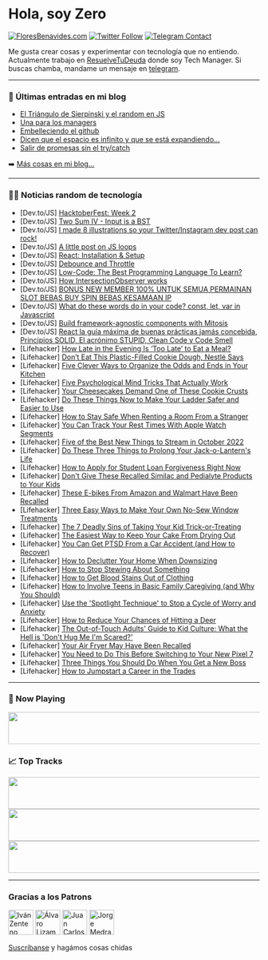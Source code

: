 # Hola, soy Zero

[![FloresBenavides.com](https://img.shields.io/website?down_message=oops&label=MiBlog&style=for-the-badge&up_message=online&url=https%3A%2F%2Ffloresbenavides.com)](https://floresbenavides.com) [![Twitter Follow](https://img.shields.io/twitter/follow/ZeroDragon?color=%231DA1F2&label=Follow&logo=twitter&logoColor=ffffff&style=for-the-badge)](https://twitter.com/zerodragon) [![Telegram Contact](https://img.shields.io/badge/escr%C3%ADbeme-ZeroDragon-%2326A5E4?style=for-the-badge&logo=telegram)](https://t.me/zerodragon)

Me gusta crear cosas y experimentar con tecnología que no entiendo.
Actualmente trabajo en [ResuelveTuDeuda](http://github.com/resuelve) donde soy Tech Manager.
Si buscas chamba, mandame un mensaje en [telegram](https://t.me/zerodragon).

---

### 📕 Últimas entradas en mi blog
<!-- BLOG-POST-LIST:START -->
- [El Triángulo de Sierpinski y el random en JS](https://floresbenavides.com/el-triangulo-de-sierpinski-y-el-random-en-js/)
- [Una para los managers](https://floresbenavides.com/una-para-los-managers/)
- [Embelleciendo el github](https://floresbenavides.com/embelleciendo-el-github/)
- [Dicen que el espacio es infinito y que se está expandiendo…](https://floresbenavides.com/dicen-que-el-espacio-es-infinito-y-que-se-esta-expandiendo/)
- [Salir de promesas sin el try/catch](https://floresbenavides.com/salir-de-promesas-sin-el-try-catch/)
<!-- BLOG-POST-LIST:END -->

➡️ [Más cosas en mi blog...](https://floresbenavides.com)

---

### 👨‍💻 Noticias random de tecnología
<!-- TECH-POSTS:START -->
- [Dev.to/JS] [HacktoberFest: Week 2](https://dev.to/ririio/hacktoberfest-week-2-461n)
- [Dev.to/JS] [Two Sum IV - Input is a BST](https://dev.to/zeeshanali0704/two-sum-iv-input-is-a-bst-1o3d)
- [Dev.to/JS] [I made 8 illustrations so your Twitter/Instagram dev post can rock!](https://dev.to/fredysandoval/i-made-8-illustrations-so-your-twitterinstagram-dev-post-can-rock-27ii)
- [Dev.to/JS] [A little post on JS loops](https://dev.to/geomukkath/a-little-post-on-js-loops-ki0)
- [Dev.to/JS] [React: Installation &amp; Setup](https://dev.to/timothyrobards/react-installation-setup-51c9)
- [Dev.to/JS] [Debounce and Throttle](https://dev.to/catur/debounce-and-throttle-3kel)
- [Dev.to/JS] [Low-Code: The Best Programming Language To Learn?](https://dev.to/domfive/low-code-the-best-programming-language-to-learn-cjn)
- [Dev.to/JS] [How IntersectionObserver works](https://dev.to/lensco825/how-intersectionobserver-works-3fh9)
- [Dev.to/JS] [BONUS NEW MEMBER 100% UNTUK SEMUA PERMAINAN SLOT BEBAS BUY SPIN BEBAS KESAMAAN IP](https://dev.to/sriyati773/bonus-new-member-100-untuk-semua-permainan-slot-bebas-buy-spin-bebas-kesamaan-ip-l46)
- [Dev.to/JS] [What do these words do in your code? const, let, var in Javascript](https://dev.to/yuya0114/what-do-these-words-do-in-your-code-const-let-var-in-javascript-2c7k)
- [Dev.to/JS] [Build framework-agnostic components with Mitosis](https://dev.to/nickytonline/build-framework-agnostic-components-with-mitosis-4c4k)
- [Dev.to/JS] [React la guía máxima de buenas prácticas jamás concebida, Principios SOLID, El acrónimo STUPID, Clean Code y Code Smell](https://dev.to/dennysjmarquez/react-la-guia-maxima-de-buenas-practicas-jamas-concebida-principios-solid-el-acronimo-stupid-clean-code-y-code-smell-53l7)
- [Lifehacker] [How Late in the Evening Is ‘Too Late’ to Eat a Meal?](https://lifehacker.com/how-late-in-the-evening-is-too-late-to-eat-a-meal-1849668974)
- [Lifehacker] [Don’t Eat This Plastic-Filled Cookie Dough, Nestlé Says](https://lifehacker.com/don-t-eat-this-plastic-filled-cookie-dough-nestle-says-1849668760)
- [Lifehacker] [Five Clever Ways to Organize the Odds and Ends in Your Kitchen](https://lifehacker.com/five-clever-ways-to-organize-the-odds-and-ends-in-your-1849665135)
- [Lifehacker] [Five Psychological Mind Tricks That Actually Work](https://lifehacker.com/five-psychological-mind-tricks-that-actually-work-1849668352)
- [Lifehacker] [Your Cheesecakes Demand One of These Cookie Crusts](https://lifehacker.com/your-pies-demand-one-of-these-cookie-crusts-1849668246)
- [Lifehacker] [Do These Things Now to Make Your Ladder Safer and Easier to Use](https://lifehacker.com/do-these-things-now-to-make-your-ladder-safer-and-easie-1849668109)
- [Lifehacker] [How to Stay Safe When Renting a Room From a Stranger](https://lifehacker.com/how-to-stay-safe-when-renting-a-room-from-a-stranger-1849667148)
- [Lifehacker] [You Can Track Your Rest Times With Apple Watch Segments](https://lifehacker.com/you-can-track-your-rest-times-with-apple-watch-segments-1849667118)
- [Lifehacker] [Five of the Best New Things to Stream in October 2022](https://lifehacker.com/five-of-the-best-new-things-to-stream-in-october-2022-1849667286)
- [Lifehacker] [Do These Three Things to Prolong Your Jack-o-Lantern&#39;s Life](https://lifehacker.com/do-these-three-things-to-prolong-your-jack-o-lanterns-l-1849667151)
- [Lifehacker] [How to Apply for Student Loan Forgiveness Right Now](https://lifehacker.com/how-to-apply-for-student-loan-forgiveness-right-now-1849667092)
- [Lifehacker] [Don&#39;t Give These Recalled Similac and Pedialyte Products to Your Kids](https://lifehacker.com/dont-give-these-recalled-similac-and-pedialyte-products-1849666519)
- [Lifehacker] [These E-bikes From Amazon and Walmart Have Been Recalled](https://lifehacker.com/these-e-bikes-from-amazon-and-walmart-have-been-recalle-1849666901)
- [Lifehacker] [Three Easy Ways to Make Your Own No-Sew Window Treatments](https://lifehacker.com/three-easy-ways-to-make-your-own-no-sew-window-treatmen-1849664967)
- [Lifehacker] [The 7 Deadly Sins of Taking Your Kid Trick-or-Treating](https://lifehacker.com/the-7-deadly-sins-of-taking-your-kid-trick-or-treating-1849665347)
- [Lifehacker] [The Easiest Way to Keep Your Cake From Drying Out](https://lifehacker.com/the-easiest-way-to-keep-your-cake-from-drying-out-1849659394)
- [Lifehacker] [You Can Get PTSD From a Car Accident &lpar;and How to Recover&rpar;](https://lifehacker.com/you-can-get-ptsd-from-a-car-accident-and-how-to-recove-1849656360)
- [Lifehacker] [How to Declutter Your Home When Downsizing](https://lifehacker.com/how-to-declutter-your-home-when-downsizing-1849662657)
- [Lifehacker] [How to Stop Stewing About Something](https://lifehacker.com/how-to-stop-stewing-about-something-1849662660)
- [Lifehacker] [How to Get Blood Stains Out of Clothing](https://lifehacker.com/how-to-get-blood-stains-out-of-clothing-1849662672)
- [Lifehacker] [How to Involve Teens in Basic Family Caregiving &lpar;and Why You Should&rpar;](https://lifehacker.com/how-to-involve-teens-in-basic-family-caregiving-and-wh-1849662563)
- [Lifehacker] [Use the &#39;Spotlight Technique&#39; to Stop a Cycle of Worry and Anxiety](https://lifehacker.com/use-the-spotlight-technique-to-stop-a-cycle-of-worry-an-1849662342)
- [Lifehacker] [How to Reduce Your Chances of Hitting a Deer](https://lifehacker.com/how-to-reduce-your-chances-of-hitting-a-deer-1849661336)
- [Lifehacker] [The Out-of-Touch Adults&#39; Guide to Kid Culture: What the Hell is &#39;Don&#39;t Hug Me I&#39;m Scared?&#39;](https://lifehacker.com/what-is-dont-hug-me-im-scared-1849660077)
- [Lifehacker] [Your Air Fryer May Have Been Recalled](https://lifehacker.com/your-air-fryer-may-have-been-recalled-1849660626)
- [Lifehacker] [You Need to Do This Before Switching to Your New Pixel 7](https://lifehacker.com/you-need-to-do-this-before-switching-to-your-new-pixel-1849658486)
- [Lifehacker] [Three Things You Should Do When You Get a New Boss](https://lifehacker.com/three-things-you-should-do-when-you-get-a-new-boss-1849659881)
- [Lifehacker] [How to Jumpstart a Career in the Trades](https://lifehacker.com/how-to-jumpstart-a-career-in-the-trades-1849658828)<!-- TECH-POSTS:END -->

---

### 🎵 Now Playing
<a href="https://spotify-now-playing-dun.vercel.app/now-playing?open"><img src="https://spotify-now-playing-dun.vercel.app/now-playing" width="540" height="64"></a>

### 📈 Top Tracks
<a href="https://spotify-now-playing-dun.vercel.app/top-tracks?i=1&open"><img src="https://spotify-now-playing-dun.vercel.app/top-tracks?i=1" width="540" height="64"></a>
<a href="https://spotify-now-playing-dun.vercel.app/top-tracks?i=2&open"><img src="https://spotify-now-playing-dun.vercel.app/top-tracks?i=2" width="540" height="64"></a>
<a href="https://spotify-now-playing-dun.vercel.app/top-tracks?i=3&open"><img src="https://spotify-now-playing-dun.vercel.app/top-tracks?i=3" width="540" height="64"></a>

---

### Gracias a los Patrons
[<img src="https://avatars.githubusercontent.com/u/243380?v=4" alt="Iván Zenteno" width="50px">](https://github.com/k001) [<img src="https://avatars.githubusercontent.com/u/19955639?v=4" alt="Álvaro Lizama" width="50px">](https://github.com/alvarolizama) [<img src="https://avatars.githubusercontent.com/u/2718753?v=4" alt="Juan Carlos Ruiz" width="50px">](https://github.com/JuanCrg90) [<img src="https://avatars.githubusercontent.com/u/37025?v=4" alt="Jorge Medrano" width="50px">](https://github.com/h1pp1e) 

[Suscríbanse](https://www.patreon.com/zerodragon) y hagámos cosas chidas

